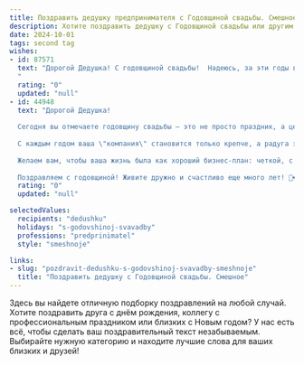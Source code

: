 ```yaml
---
title: Поздравить дедушку предпринимателя с Годовщиной свадьбы. Смешное
description: Хотите поздравить дедушку с Годовщиной свадьбы или другим праздником? Наш ИИ создаст незабываемое поздравление, а вы обязательно выделитесь среди других.  
date: 2024-10-01
tags: second tag
wishes:
- id: 87571
  text: "Дорогой Дедушка! С годовщиной свадьбы!  Надеюсь, за эти годы вы с бабушкой так же успешно  \"сделали капитал\" на любви, как вы это делали в бизнесе!  Пусть ваш семейный бюджет постоянно растёт, а  только лучшие акции  (внуки, например)  пополняют его ряды!  Желаю вам ещё  многих-многих лет совместного счастья и неиссякаемого запаса  шуток,  которые  способны развеселить даже самого серьёзного инспектора налоговой!
  "
  rating: "0"
  updated: "null"
- id: 44948
  text: "Дорогой Дедушка!
  
  Сегодня вы отмечаете годовщину свадьбы — это не просто праздник, а целый бизнес-успех! Вы столько лет вместе, что, наверное, уже освоили все тонкости совместного ведения \"бизнеса жизни\"!
  
  С каждым годом ваша \"компания\" становится только крепче, а радуга эмоций – ярче. Пусть в вашем \"портфеле\" будет много успешных проектов, а главное – любви, счастья и взаимопонимания.
  
  Желаем вам, чтобы ваша жизнь была как хороший бизнес-план: четкой, с перспективой, и чтобы ни один \"кризис\" не смог вас разлучить. А при возникновении любых трудностей – просто вспоминайте, что главная \"инвестиция\" в вашем бизнесе – это друг друга!
  
  Поздравляем с годовщиной! Живите дружно и счастливо еще много лет! 🥳❤️"
  rating: "0"
  updated: "null"

selectedValues:
  recipients: "dedushku"
  holidays: "s-godovshinoj-svavadby"
  professions: "predprinimatel"
  style: "smeshnoje"

links:
- slug: "pozdravit-dedushku-s-godovshinoj-svavadby-smeshnoje"
  title: "Поздравить дедушку с Годовщиной свадьбы. Смешное"
---
```


Здесь вы найдете отличную подборку поздравлений на любой случай.
Хотите поздравить друга с днём рождения, коллегу с профессиональным праздником или близких с Новым годом? У нас есть всё, чтобы сделать ваш поздравительный текст незабываемым. Выбирайте нужную категорию и находите лучшие слова для ваших близких и друзей!
